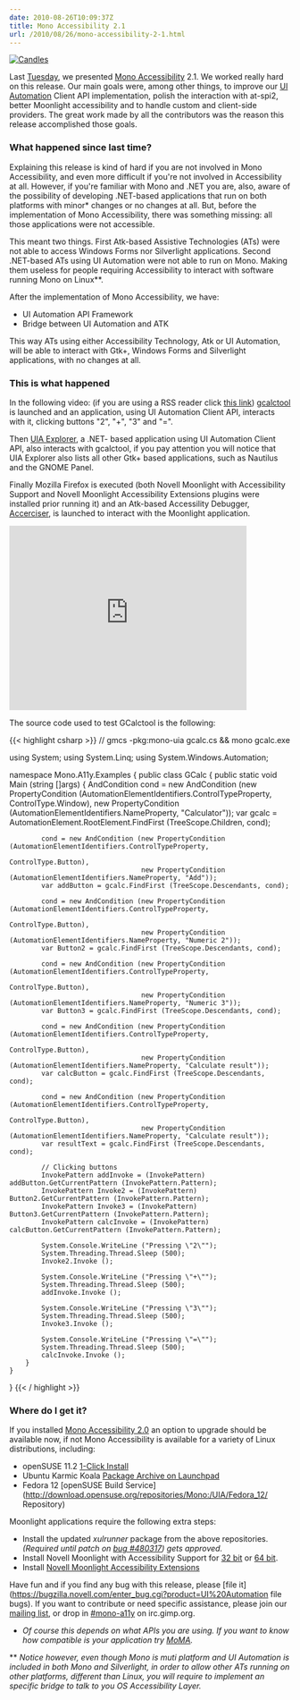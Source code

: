 ```yaml
---
date: 2010-08-26T10:09:37Z
title: Mono Accessibility 2.1
url: /2010/08/26/mono-accessibility-2-1.html
---
```


[![Candles](http://farm5.static.flickr.com/4136/4886351160_d6472b6aea_m.jpg)](http://www.flickr.com/photos/mariocarrion/4886351160/ "Candles by Mario Carrion, on Flickr")

Last [Tuesday](http://mono-project.com/Accessibility:_Release_Notes_2.1), we presented [Mono Accessibility](http://mono-project.com/Accessibility) 2.1. We worked really hard on this release. Our main goals were, among other things, to improve our [UI Automation](http://msdn.microsoft.com/en-us/library/ms753107.aspx) Client API implementation, polish the interaction with at-spi2, better Moonlight accessibility and to handle custom and client-side providers. The great work made by all the contributors was the reason this release accomplished those goals.

### What happened since last time?

Explaining this release is kind of hard if you are not involved in Mono Accessibility, and even more difficult if you're not involved in Accessibility at all. However, if you're familiar with Mono and .NET you are, also, aware of the possibility of developing .NET-based applications that run on both platforms with minor* changes or no changes at all. But, before the implementation of Mono Accessibility, there was something missing: all those applications were not accessible.

This meant two things. First Atk-based Assistive Technologies (ATs) were not able to access Windows Forms nor Silverlight applications. Second .NET-based ATs using UI Automation were not able to run on Mono. Making them useless for people requiring Accessibility to interact with software running Mono on Linux**.

After the implementation of Mono Accessibility, we have: 

*   UI Automation API Framework
*   Bridge between UI Automation and ATK

This way ATs using either Accessibility Technology, Atk or UI Automation, will be able to interact with Gtk+, Windows Forms and Silverlight applications, with no changes at all.

### This is what happened

In the following video: (if you are using a RSS reader click [this link](http://www.youtube.com/watch?v=NwMXYXGincE)) [gcalctool](http://live.gnome.org/Gcalctool) is launched and an application, using UI Automation Client API, interacts with it, clicking buttons "2", "+", "3" and "=".
</p>

Then [UIA Explorer](http://github.com/mattguo/UIAExplorer), a .NET- based application using UI Automation Client API, also interacts with gcalctool, if you pay attention you will notice that UIA Explorer also lists all other Gtk+ based applications, such as Nautilus and the GNOME Panel.

Finally Mozilla Firefox is executed (both Novell Moonlight with Accessibility Support and Novell Moonlight Accessibility Extensions plugins were installed prior running it) and an Atk-based Accessility Debugger, [Accerciser](http://live.gnome.org/Accerciser), is launched to interact with the Moonlight application.

<object width="425" height="330"><param name="movie" value="http://www.youtube.com/v/NwMXYXGincE?fs=1&amp;hl=en_US&amp;rel=0&amp;hd=1"></param><param name="allowFullScreen" value="true"></param><param name="allowscriptaccess" value="always"></param><embed src="http://www.youtube.com/v/NwMXYXGincE?fs=1&amp;hl=en_US&amp;rel=0&amp;hd=1" type="application/x-shockwave-flash" allowscriptaccess="always" allowfullscreen="true" width="425" height="330"></embed></object>

The source code used to test GCalctool is the following:

{{< highlight csharp >}}
// gmcs -pkg:mono-uia gcalc.cs && mono gcalc.exe

using System;
using System.Linq;
using System.Windows.Automation;

namespace Mono.A11y.Examples {
	public class GCalc {
		public static void Main (string []args)
		{
			AndCondition cond
				= new AndCondition (new PropertyCondition (AutomationElementIdentifiers.ControlTypeProperty,
				                                            ControlType.Window),
				                    new PropertyCondition (AutomationElementIdentifiers.NameProperty, "Calculator"));
			var gcalc = AutomationElement.RootElement.FindFirst (TreeScope.Children, cond);

			cond = new AndCondition (new PropertyCondition (AutomationElementIdentifiers.ControlTypeProperty,
			                                                 ControlType.Button),
			                         new PropertyCondition (AutomationElementIdentifiers.NameProperty, "Add"));
			var addButton = gcalc.FindFirst (TreeScope.Descendants, cond);

			cond = new AndCondition (new PropertyCondition (AutomationElementIdentifiers.ControlTypeProperty,
			                                                 ControlType.Button),
			                         new PropertyCondition (AutomationElementIdentifiers.NameProperty, "Numeric 2"));
			var Button2 = gcalc.FindFirst (TreeScope.Descendants, cond);

			cond = new AndCondition (new PropertyCondition (AutomationElementIdentifiers.ControlTypeProperty,
			                                                 ControlType.Button),
			                         new PropertyCondition (AutomationElementIdentifiers.NameProperty, "Numeric 3"));
			var Button3 = gcalc.FindFirst (TreeScope.Descendants, cond);

			cond = new AndCondition (new PropertyCondition (AutomationElementIdentifiers.ControlTypeProperty,
			                                                 ControlType.Button),
			                         new PropertyCondition (AutomationElementIdentifiers.NameProperty, "Calculate result"));
			var calcButton = gcalc.FindFirst (TreeScope.Descendants, cond);

			cond = new AndCondition (new PropertyCondition (AutomationElementIdentifiers.ControlTypeProperty,
			                                                 ControlType.Button),
			                         new PropertyCondition (AutomationElementIdentifiers.NameProperty, "Calculate result"));
			var resultText = gcalc.FindFirst (TreeScope.Descendants, cond);

			// Clicking buttons
			InvokePattern addInvoke = (InvokePattern) addButton.GetCurrentPattern (InvokePattern.Pattern);
			InvokePattern Invoke2 = (InvokePattern) Button2.GetCurrentPattern (InvokePattern.Pattern);
			InvokePattern Invoke3 = (InvokePattern) Button3.GetCurrentPattern (InvokePattern.Pattern);
			InvokePattern calcInvoke = (InvokePattern) calcButton.GetCurrentPattern (InvokePattern.Pattern);

			System.Console.WriteLine ("Pressing \"2\"");
			System.Threading.Thread.Sleep (500);
			Invoke2.Invoke ();

			System.Console.WriteLine ("Pressing \"+\"");
			System.Threading.Thread.Sleep (500);
			addInvoke.Invoke ();

			System.Console.WriteLine ("Pressing \"3\"");
			System.Threading.Thread.Sleep (500);
			Invoke3.Invoke ();

			System.Console.WriteLine ("Pressing \"=\"");
			System.Threading.Thread.Sleep (500);
			calcInvoke.Invoke ();
		}
	}
}
{{< / highlight >}}


### Where do I get it?

If you installed [Mono Accessibility 2.0](2010/03/03/accessibility-in-moonlight/) an option to upgrade should be available now, if not Mono Accessibility is available for a variety of Linux distributions, including:

*   openSUSE 11.2 [1-Click Install](http://download.opensuse.org/repositories/Mono:/UIA/openSUSE_11.2/mono-uia.ymp)
*   Ubuntu Karmic Koala [Package Archive on Launchpad](https://edge.launchpad.net/~mono-a11y/+archive/releases)
*   Fedora 12 [openSUSE Build Service<a />](http://download.opensuse.org/repositories/Mono:/UIA/Fedora_12/ Repository)

Moonlight applications require the following extra steps:

*   Install the updated _xulrunner_ package from the above repositories. _(Required until patch on [bug #480317](https://bugzilla.mozilla.org/show_bug.cgi?id=480317)) gets approved._
*   Install Novell Moonlight with Accessibility Support for [32 bit](http://www.mono-a11y.org/archive/moonlight-plugins/2.3.99.0accessibility/novell-moonlight-2.3.99.0accessibility-i586.xpi) or [ 64 bit](http://www.mono-a11y.org/archive/moonlight-plugins/2.3.99.0accessibility/novell-moonlight-2.3.99.0accessibility-x86_64.xpi).
*   Install [Novell Moonlight Accessibility Extensions](http://www.mono-a11y.org/archive/moonlight-a11y-plugins/2.1/novell-moonlight-a11y-2.1-noarch.xpi)

Have fun and if you find any bug with this release, please [file it](https://bugzilla.novell.com/enter_bug.cgi?product=UI%20Automation file bugs). If you want to contribute or need specific assistance, please join our [mailing list](http://forge.novell.com/mailman/listinfo/mono-a11y), or drop in [#mono-a11y](irc://irc.gimp.org/mono-a11y) on irc.gimp.org.

* _Of course this depends on what APIs you are using. If you want to know how compatible is your application try [MoMA](http://www.mono-project.com/MoMA)._

** _Notice however, even though Mono is muti platform and UI Automation is included in both Mono and Silverlight, in order to allow other ATs running on other platforms, different than Linux, you will require to implement an specific bridge to talk to you OS Accessibility Layer._
